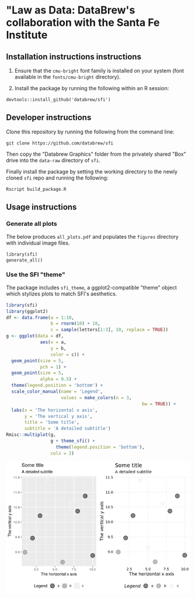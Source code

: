
<!-- README.md is generated from README.Rmd. Please edit that file -->
"Law as Data: DataBrew's collaboration with the Santa Fe Institute
==================================================================

Installation instructions instructions
--------------------------------------

1.  Ensure that the `cmu-bright` font family is installed on your system (font available in the `fonts/cmu-bright` directory).

2.  Install the package by running the following within an R session:

<!-- -->

    devtools::install_github('databrew/sfi')

Developer instructions
----------------------

Clone this repository by running the following from the command line:

    git clone https://github.com/databrew/sfi

Then copy the "Databrew Graphics" folder from the privately shared "Box" drive into the `data-raw` directory of `sfi`.

Finally install the package by setting the working directory to the newly cloned `sfi` repo and running the following:

    Rscript build_package.R

Usage instructions
------------------

### Generate all plots

The below produces `all_plots.pdf` and populates the `figures` directory with individual image files.

    library(sfi)
    generate_all()

### Use the SFI "theme"

The package includes `sfi_theme`, a ggplot2-compatible "theme" object which stylizes plots to match SFI's aesthetics.

``` r
library(sfi)
library(ggplot2)
df <- data.frame(a = 1:10,
                 b = rnorm(10) + 10,
                 c = sample(letters[1:3], 10, replace = TRUE))
g <- ggplot(data = df,
             aes(x = a,
                 y = b,
                 color = c)) +
  geom_point(size = 5,
             pch = 1) +
  geom_point(size = 5,
             alpha = 0.5) +
  theme(legend.position = 'bottom') +
  scale_color_manual(name = 'Legend',
                     values = make_colors(n = 3,
                                                    bw = TRUE)) +
  labs(x = 'The horizontal x axis',
       y = 'The vertical y axis',
       title = 'Some title',
       subtitle = 'A detailed subtitle')
Rmisc::multiplot(g,
                 g + theme_sfi() +
                   theme(legend.position = 'bottom'),
                 cols = 2)
```

![](README-unnamed-chunk-2-1.png)
